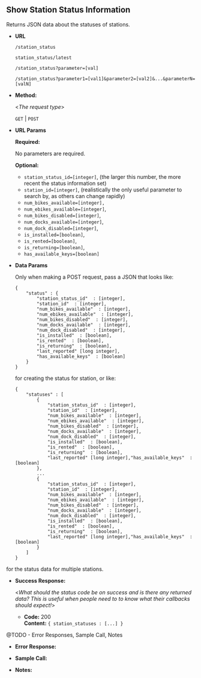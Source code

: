 **Show Station Status Information**
----
  Returns JSON data about the statuses of stations.

* **URL**

  `/station_status`

  `station_status/latest`

  `/station_status?parameter=[val]`
  
  `/station_status?parameter1=[val1]&parameter2=[val2]&...&parameterN=[valN]`

* **Method:**
  
  <_The request type_>

  `GET` | `POST`
  
*  **URL Params**

   **Required:**
 
   No parameters are required.

   **Optional:**

    - `station_status_id=[integer]`, (the larger this number, the more recent the status information set)
    - `station_id=[integer]`, (realistically the only useful parameter to search by, as others can change rapidly)
    - `num_bikes_available=[integer],`
    - `num_ebikes_available=[integer]`,
    - `num_bikes_disabled=[integer]`,
    - `num_docks_available=[integer]`,
    - `num_dock_disabled=[integer]`,
    - `is_installed=[boolean]`,
    - `is_rented=[boolean]`,
    - `is_returning=[boolean]`,
    <!-- (- `last_reported datetime not null`,)-->
    - `has_available_keys=[boolean]`

* **Data Params**

  Only when making a POST request, pass a JSON that looks like:

  ```
  {
      "status" : {
          "station_status_id"  : [integer],
          "station_id"  : [integer],
          "num_bikes_available"  : [integer],
          "num_ebikes_available"  : [integer],
          "num_bikes_disabled"  : [integer],
          "num_docks_available"  : [integer],
          "num_dock_disabled"  : [integer],
          "is_installed"  : [boolean],
          "is_rented"  : [boolean],
          "is_returning"  : [boolean],
          "last_reported" [long integer],
          "has_available_keys"  : [boolean]
      }
  }
  ```

  for creating the status for station, or like:

  ```
  {
      "statuses" : [
          {
              "station_status_id"  : [integer],
              "station_id"  : [integer],
              "num_bikes_available"  : [integer],
              "num_ebikes_available"  : [integer],
              "num_bikes_disabled"  : [integer],
              "num_docks_available"  : [integer],
              "num_dock_disabled"  : [integer],
              "is_installed"  : [boolean],
              "is_rented"  : [boolean],
              "is_returning"  : [boolean],
              "last_reported" [long integer],"has_available_keys"  : [boolean]
          },
          ...
          {
              "station_status_id"  : [integer],
              "station_id"  : [integer],
              "num_bikes_available"  : [integer],
              "num_ebikes_available"  : [integer],
              "num_bikes_disabled"  : [integer],
              "num_docks_available"  : [integer],
              "num_dock_disabled"  : [integer],
              "is_installed"  : [boolean],
              "is_rented"  : [boolean],
              "is_returning"  : [boolean],
              "last_reported" [long integer],"has_available_keys"  : [boolean]
          }
      ]
  }
  ```

for the status data for multiple stations.


* **Success Response:**
  
  <_What should the status code be on success and is there any returned data? This is useful when people need to to know what their callbacks should expect!_>

  * **Code:** 200 <br />
    **Content:** `{ station_statuses : [...] }`
 
@TODO - Error Responses, Sample Call, Notes

* **Error Response:**
<!--
  <_Most endpoints will have many ways they can fail. From unauthorized access, to wrongful parameters etc. All of those should be liste d here. It might seem repetitive, but it helps prevent assumptions from being made where they should be._>

  * **Code:** 401 UNAUTHORIZED <br />
    **Content:** `{ error : "Log in" }`

  OR

  * **Code:** 422 UNPROCESSABLE ENTRY <br />
    **Content:** `{ error : "Email Invalid" }` -->

* **Sample Call:**

<!-- <_Just a sample call to your endpoint in a runnable format ($.ajax call or a curl request) - this makes life easier and more predictable._>  -->

* **Notes:**

 <!-- <_This is where all uncertainties, commentary, discussion etc. can go. I recommend timestamping and identifying oneself when leaving comments here._>  -->